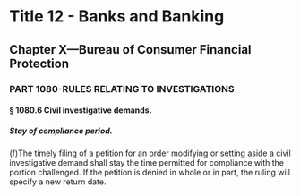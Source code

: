 
# Title 12 - Banks and Banking
## Chapter X—Bureau of Consumer Financial Protection
### PART 1080-RULES RELATING TO INVESTIGATIONS
#### § 1080.6 Civil investigative demands.
##### Stay of compliance period.

(f)The timely filing of a petition for an order modifying or setting aside a civil investigative demand shall stay the time permitted for compliance with the portion challenged. If the petition is denied in whole or in part, the ruling will specify a new return date.
